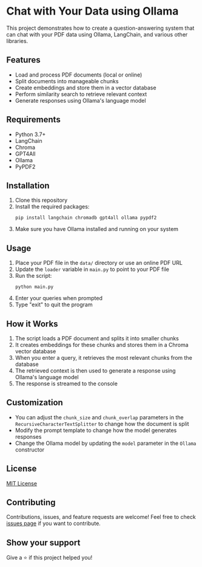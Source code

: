 # Chat with Your Data using Ollama

This project demonstrates how to create a question-answering system that can chat with your PDF data using Ollama, LangChain, and various other libraries.

## Features

- Load and process PDF documents (local or online)
- Split documents into manageable chunks
- Create embeddings and store them in a vector database
- Perform similarity search to retrieve relevant context
- Generate responses using Ollama's language model

## Requirements

- Python 3.7+
- LangChain
- Chroma
- GPT4All
- Ollama
- PyPDF2

## Installation

1. Clone this repository
2. Install the required packages:
   ```
   pip install langchain chromadb gpt4all ollama pypdf2
   ```
3. Make sure you have Ollama installed and running on your system

## Usage

1. Place your PDF file in the `data/` directory or use an online PDF URL
2. Update the `loader` variable in `main.py` to point to your PDF file
3. Run the script:
   ```
   python main.py
   ```
4. Enter your queries when prompted
5. Type "exit" to quit the program

## How it Works

1. The script loads a PDF document and splits it into smaller chunks
2. It creates embeddings for these chunks and stores them in a Chroma vector database
3. When you enter a query, it retrieves the most relevant chunks from the database
4. The retrieved context is then used to generate a response using Ollama's language model
5. The response is streamed to the console

## Customization

- You can adjust the `chunk_size` and `chunk_overlap` parameters in the `RecursiveCharacterTextSplitter` to change how the document is split
- Modify the prompt template to change how the model generates responses
- Change the Ollama model by updating the `model` parameter in the `Ollama` constructor

## License

[MIT License](LICENSE)

## Contributing

Contributions, issues, and feature requests are welcome! Feel free to check [issues page](https://github.com/yourusername/chat-with-your-data-ollama/issues) if you want to contribute.

## Show your support

Give a ⭐️ if this project helped you!
